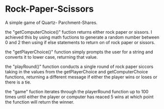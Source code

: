# Rock-Paper-Scissors
 A simple game of Quartz- Parchment-Shares.

 the "getComputerChoice()" fuction returns either rock paper or sissors.
 I achieved this by using math fuctions to generate a random number between 0 and 2 then using if else statements to return on of rock paper or sissors.

 the "getPlayerChoice()" function simply prompts the user for a string and converts it to lower case, returning that value.

 the "playRound()" function conducts a single round of rock paper siccors taking in the values from the getPlayerChoice and getComputerChoice functions, returning a different message if either the player wins or loses or there is a tie.

 the "game" fuction iterates through the playerRound function up to 100 times until either the player or computer has reaced 5 wins at which point the function will return the winner.


